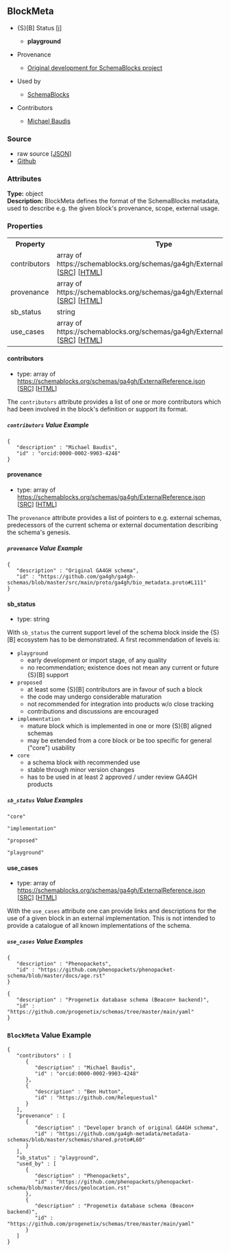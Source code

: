 
## BlockMeta

* {S}[B] Status  [[i]](https://schemablocks.org/about/sb-status-levels.html)
    - __playground__


* Provenance  

    - [Original development for SchemaBlocks project](https://schemablocks.org)  

* Used by  

    - [SchemaBlocks](https://schemablocks.org)  

* Contributors  

    - [Michael Baudis](https://orcid.org/0000-0002-9903-4248)  
<!--more-->

### Source

* raw source [[JSON](./BlockMeta.json)] 
* [Github](https://github.com/ga4gh-schemablocks/playground/blob/master/src/BlockMeta.yaml)

### Attributes
  
__Type:__ object  
__Description:__ BlockMeta defines the format of the SchemaBlocks metadata, used to describe
e.g. the given block's provenance, scope, external usage.


### Properties

<table>
  <tr>
    <th>Property</th>
    <th>Type</th>
  </tr>
  <tr>
    <td>contributors</td>
    <td>array of https://schemablocks.org/schemas/ga4gh/ExternalReference.json [<a href="https://schemablocks.org/schemas/ga4gh/ExternalReference.json" target="_BLANK">SRC</a>] [<a href="https://schemablocks.org/schemas/ga4gh/ExternalReference.html" target="_BLANK">HTML</a>]</td>
  </tr>
  <tr>
    <td>provenance</td>
    <td>array of https://schemablocks.org/schemas/ga4gh/ExternalReference.json [<a href="https://schemablocks.org/schemas/ga4gh/ExternalReference.json" target="_BLANK">SRC</a>] [<a href="https://schemablocks.org/schemas/ga4gh/ExternalReference.html" target="_BLANK">HTML</a>]</td>
  </tr>
  <tr>
    <td>sb_status</td>
    <td>string</td>
  </tr>
  <tr>
    <td>use_cases</td>
    <td>array of https://schemablocks.org/schemas/ga4gh/ExternalReference.json [<a href="https://schemablocks.org/schemas/ga4gh/ExternalReference.json" target="_BLANK">SRC</a>] [<a href="https://schemablocks.org/schemas/ga4gh/ExternalReference.html" target="_BLANK">HTML</a>]</td>
  </tr>

</table>

    
#### contributors

* type: array of https://schemablocks.org/schemas/ga4gh/ExternalReference.json [<a href="https://schemablocks.org/schemas/ga4gh/ExternalReference.json" target="_BLANK">SRC</a>] [<a href="https://schemablocks.org/schemas/ga4gh/ExternalReference.html" target="_BLANK">HTML</a>]

The `contributors` attribute provides a list of one or more contributors
which had been involved in the block's definition or support its format.


##### `contributors` Value Example  

```
{
   "description" : "Michael Baudis",
   "id" : "orcid:0000-0002-9903-4248"
}
```
    
#### provenance

* type: array of https://schemablocks.org/schemas/ga4gh/ExternalReference.json [<a href="https://schemablocks.org/schemas/ga4gh/ExternalReference.json" target="_BLANK">SRC</a>] [<a href="https://schemablocks.org/schemas/ga4gh/ExternalReference.html" target="_BLANK">HTML</a>]

The `provenance` attribute provides a list of pointers to e.g. external
schemas, predecessors of the current schema or external documentation
describing the schema's genesis.


##### `provenance` Value Example  

```
{
   "description" : "Original GA4GH schema",
   "id" : "https://github.com/ga4gh/ga4gh-schemas/blob/master/src/main/proto/ga4gh/bio_metadata.proto#L111"
}
```
    
#### sb_status

* type: string

With `sb_status` the current support level of the schema block inside
the {S}[B] ecosystem has to be demonstrated. A first recommendation of
levels is:

* `playground`
  - early development or import stage, of any quality
  - no recommendation; existence does not mean any current or future
  {S}[B] support
* `proposed`
  - at least some {S}[B] contributors are in favour of such a block
  - the code may undergo considerable maturation
  - not recommended for integration into products w/o close tracking
  - contributions and discussions are encouraged
* `implementation`
  - mature block which is implemented in one or more {S}[B] aligned
  schemas
  - may be extended from a core block or be too specific for general
  ("core") usability
* `core`
  - a schema block with recommended use
  - stable through minor version changes
  - has to be used in at least 2 approved / under review GA4GH products


##### `sb_status` Value Examples  

```
"core"
```
```
"implementation"
```
```
"proposed"
```
```
"playground"
```
    
#### use_cases

* type: array of https://schemablocks.org/schemas/ga4gh/ExternalReference.json [<a href="https://schemablocks.org/schemas/ga4gh/ExternalReference.json" target="_BLANK">SRC</a>] [<a href="https://schemablocks.org/schemas/ga4gh/ExternalReference.html" target="_BLANK">HTML</a>]

With the `use_cases` attribute one can provide links and descriptions
for the use of a given block in an external implementation.
This is not intended to provide a catalogue of all known implementations
of the schema.


##### `use_cases` Value Examples  

```
{
   "description" : "Phenopackets",
   "id" : "https://github.com/phenopackets/phenopacket-schema/blob/master/docs/age.rst"
}
```
```
{
   "description" : "Progenetix database schema (Beacon+ backend)",
   "id" : "https://github.com/progenetix/schemas/tree/master/main/yaml"
}
```


### `BlockMeta` Value Example  

```
{
   "contributors" : [
      {
         "description" : "Michael Baudis",
         "id" : "orcid:0000-0002-9903-4248"
      },
      {
         "description" : "Ben Hutton",
         "id" : "https://github.com/Relequestual"
      }
   ],
   "provenance" : [
      {
         "description" : "Developer branch of original GA4GH schema",
         "id" : "https://github.com/ga4gh-metadata/metadata-schemas/blob/master/schemas/shared.proto#L60"
      }
   ],
   "sb_status" : "playground",
   "used_by" : [
      {
         "description" : "Phenopackets",
         "id" : "https://github.com/phenopackets/phenopacket-schema/blob/master/docs/geolocation.rst"
      },
      {
         "description" : "Progenetix database schema (Beacon+ backend)",
         "id" : "https://github.com/progenetix/schemas/tree/master/main/yaml"
      }
   ]
}
```

